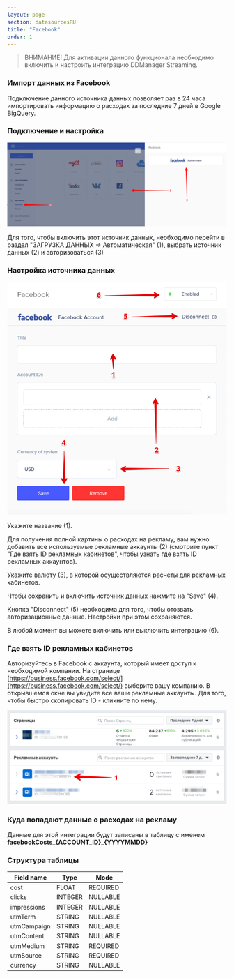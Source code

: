 ```yaml
---
layout: page
section: datasourcesRU
title: "Facebook"
order: 1
---
```


>ВНИМАНИЕ! Для активации данного функционала необходимо включить и настроить интеграцию DDManager Streaming.

### Импорт данных из Facebook

Подключение данного источника данных позволяет раз в 24 часа импортировать информацию о расходах за последние 7 дней в Google BigQuery.

### Подключение и настройка

![](/img/fb.1.png)

Для того, чтобы включить этот источник данных, необходимо перейти в раздел "ЗАГРУЗКА ДАННЫХ → Автоматическая" (1), выбрать источник данных (2) и авторизоваться (3)

### Настройка источника данных

![](/img/fb.2.png)

Укажите название (1).

Для получения полной картины о расходах на рекламу, вам нужно добавить все используемые рекламные аккаунты (2) (смотрите пункт "Где взять ID рекламных кабинетов", чтобы узнать где взять ID рекламных аккаунтов).

Укажите валюту (3), в которой осуществляются расчеты для рекламных кабинетов.

Чтобы сохранить и включить источник данных нажмите на "Save" (4).

Кнопка "Disconnect" (5) необходима для того, чтобы отозвать авторизационные данные. Настройки при этом сохраняются.

В любой момент вы можете включить или выключить интеграцию (6).

### Где взять ID рекламных кабинетов

Авторизуйтесь в Facebook с аккаунта, который имеет доступ к необходимой компании. На странице [https://business.facebook.com/select/](https://business.facebook.com/select/) выберите вашу компанию. В открывшемся окне вы увидите все ваши рекламные аккаунты. Для того, чтобы быстро скопировать ID - кликните по нему.

![](/img/fb.3.png)

### Куда попадают данные о расходах на рекламу

Данные для этой интеграции будут записаны в таблицу с именем **facebookCosts_{ACCOUNT_ID}_{YYYYMMDD}**

### Структура таблицы

Field name|Type|Mode
--- | --- | ---
cost | FLOAT | REQUIRED
clicks | INTEGER | NULLABLE
impressions | INTEGER | NULLABLE
utmTerm | STRING | NULLABLE
utmCampaign | STRING | NULLABLE
utmContent | STRING | NULLABLE
utmMedium | STRING | REQUIRED
utmSource | STRING | REQUIRED
currency | STRING | NULLABLE
